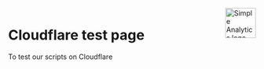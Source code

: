 <a href="https://simpleanalytics.com/?ref=github.com/simpleanalytics/cloudflare-test-page">
  <img src="https://assets.simpleanalytics.com/images/logos/logo-github-readme.png" alt="Simple Analytics logo" align="right" height="62" />
</a>

# Cloudflare test page

To test our scripts on Cloudflare
